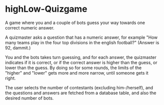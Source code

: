 # highLow-Quizgame
A game where you and a couple of bots guess your way towards one correct numeric answer.

A quizmaster asks a question that has a numeric answer, for example "How many teams play in the four top divisions in the english football?"
(Answer is 92, dammit.)

You and the bots takes turn guessing, and for each answer, the quizmaster indicates if it is correct, or if the correct answer is higher than the guess, or lower than the guess.
By doing so for some rounds, the limits of the "higher" and "lower" gets more and more narrow, until someone gets it right.

The user selects the number of contestants (excluding him-/herself), and the questions and answers are fetched from a database table, and also the desired number of bots.
